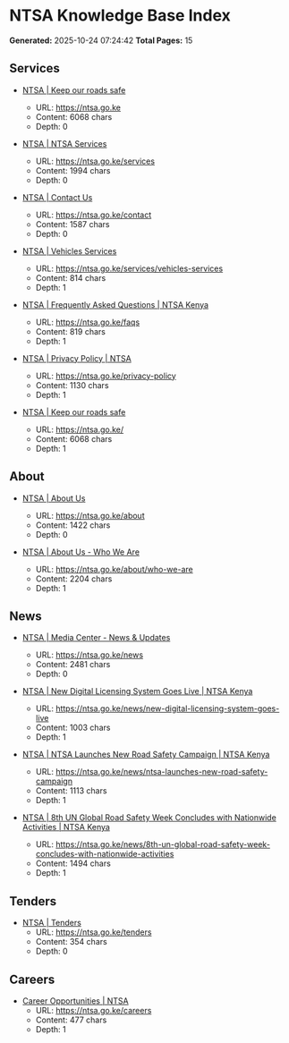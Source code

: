 # NTSA Knowledge Base Index

**Generated:** 2025-10-24 07:24:42
**Total Pages:** 15

## Services

- [NTSA | Keep our roads safe](ntsa_comprehensive_knowledge_base\services\ntsa_NTSA__Keep_our_roads_safe_f13d765c.md)
  - URL: https://ntsa.go.ke
  - Content: 6068 chars
  - Depth: 0

- [NTSA | NTSA Services](ntsa_comprehensive_knowledge_base\services\ntsa_NTSA__NTSA_Services_7a9ee5d0.md)
  - URL: https://ntsa.go.ke/services
  - Content: 1994 chars
  - Depth: 0

- [NTSA | Contact Us](ntsa_comprehensive_knowledge_base\services\ntsa_NTSA__Contact_Us_7bdb748a.md)
  - URL: https://ntsa.go.ke/contact
  - Content: 1587 chars
  - Depth: 0

- [NTSA | Vehicles Services](ntsa_comprehensive_knowledge_base\services\ntsa_NTSA__Vehicles_Services_57ba53a1.md)
  - URL: https://ntsa.go.ke/services/vehicles-services
  - Content: 814 chars
  - Depth: 1

- [NTSA | Frequently Asked Questions | NTSA Kenya](ntsa_comprehensive_knowledge_base\services\ntsa_NTSA__Frequently_Asked_Questions__NTSA_Kenya_291931bf.md)
  - URL: https://ntsa.go.ke/faqs
  - Content: 819 chars
  - Depth: 1

- [NTSA | Privacy Policy | NTSA](ntsa_comprehensive_knowledge_base\services\ntsa_NTSA__Privacy_Policy__NTSA_68960874.md)
  - URL: https://ntsa.go.ke/privacy-policy
  - Content: 1130 chars
  - Depth: 1

- [NTSA | Keep our roads safe](ntsa_comprehensive_knowledge_base\services\ntsa_NTSA__Keep_our_roads_safe_0a8e8522.md)
  - URL: https://ntsa.go.ke/
  - Content: 6068 chars
  - Depth: 1

## About

- [NTSA | About Us](ntsa_comprehensive_knowledge_base\about\ntsa_NTSA__About_Us_05bb6415.md)
  - URL: https://ntsa.go.ke/about
  - Content: 1422 chars
  - Depth: 0

- [NTSA | About Us - Who We Are](ntsa_comprehensive_knowledge_base\about\ntsa_NTSA__About_Us_-_Who_We_Are_47583408.md)
  - URL: https://ntsa.go.ke/about/who-we-are
  - Content: 2204 chars
  - Depth: 1

## News

- [NTSA | Media Center - News & Updates](ntsa_comprehensive_knowledge_base\news\ntsa_NTSA__Media_Center_-_News__Updates_e765915c.md)
  - URL: https://ntsa.go.ke/news
  - Content: 2481 chars
  - Depth: 0

- [NTSA | New Digital Licensing System Goes Live | NTSA Kenya](ntsa_comprehensive_knowledge_base\news\ntsa_NTSA__New_Digital_Licensing_System_Goes_Live__NTSA_50d5938e.md)
  - URL: https://ntsa.go.ke/news/new-digital-licensing-system-goes-live
  - Content: 1003 chars
  - Depth: 1

- [NTSA | NTSA Launches New Road Safety Campaign | NTSA Kenya](ntsa_comprehensive_knowledge_base\news\ntsa_NTSA__NTSA_Launches_New_Road_Safety_Campaign__NTSA_63481444.md)
  - URL: https://ntsa.go.ke/news/ntsa-launches-new-road-safety-campaign
  - Content: 1113 chars
  - Depth: 1

- [NTSA | 8th UN Global Road Safety Week Concludes with Nationwide Activities | NTSA Kenya](ntsa_comprehensive_knowledge_base\news\ntsa_NTSA__8th_UN_Global_Road_Safety_Week_Concludes_wit_9636f22e.md)
  - URL: https://ntsa.go.ke/news/8th-un-global-road-safety-week-concludes-with-nationwide-activities
  - Content: 1494 chars
  - Depth: 1

## Tenders

- [NTSA | Tenders](ntsa_comprehensive_knowledge_base\tenders\ntsa_NTSA__Tenders_73ac6e93.md)
  - URL: https://ntsa.go.ke/tenders
  - Content: 354 chars
  - Depth: 0

## Careers

- [Career Opportunities | NTSA](ntsa_comprehensive_knowledge_base\careers\ntsa_Career_Opportunities__NTSA_3e462d97.md)
  - URL: https://ntsa.go.ke/careers
  - Content: 477 chars
  - Depth: 1

